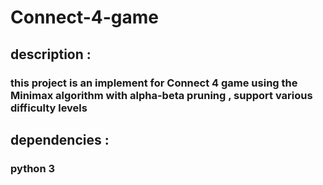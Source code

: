 # Connect-4-game

## description :
### this project is an implement for Connect 4 game using the Minimax algorithm with alpha-beta pruning , support various difficulty levels 
## dependencies :
### python 3
